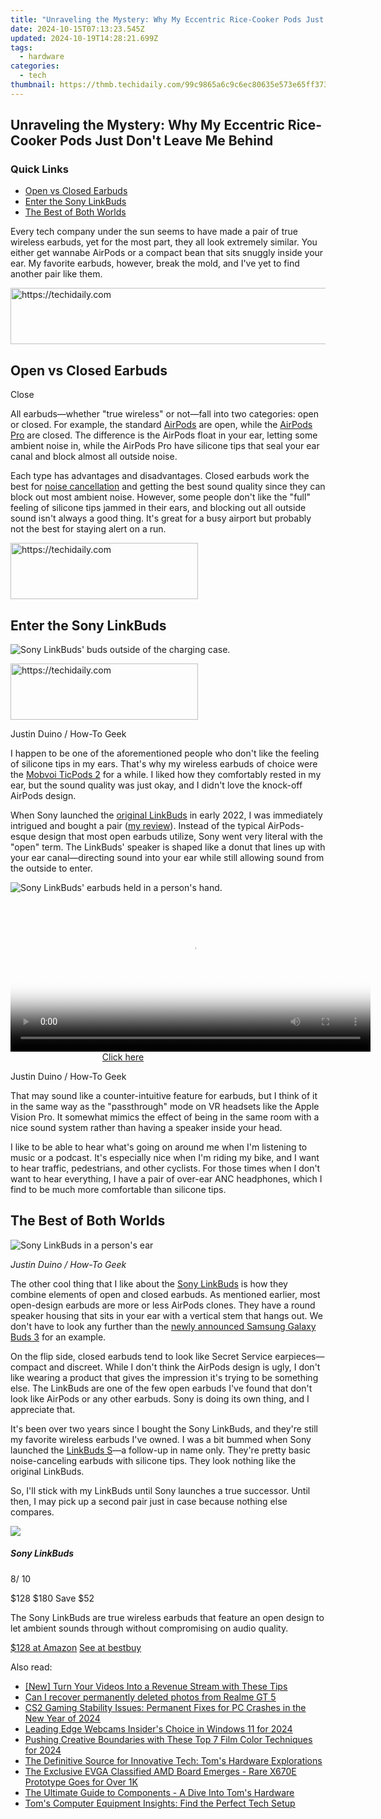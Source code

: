 ```yaml
---
title: "Unraveling the Mystery: Why My Eccentric Rice-Cooker Pods Just Don't Leave Me Behind"
date: 2024-10-15T07:13:23.545Z
updated: 2024-10-19T14:28:21.699Z
tags:
  - hardware
categories:
  - tech
thumbnail: https://thmb.techidaily.com/99c9865a6c9c6ec80635e573e65ff37309dc9b7d70208081aa77b6f0d087fbe7.jpg
---
```


## Unraveling the Mystery: Why My Eccentric Rice-Cooker Pods Just Don't Leave Me Behind

### Quick Links

* [Open vs Closed Earbuds](https://extra-hints.techidaily.com/updated-a-closer-look-ffmpeg-for-pristine-audio-extraction/)
* [Enter the Sony LinkBuds](https://extra-resources.techidaily.com/in-2024-a-step-by-step-approach-to-typography-addition-in-ae/)
* [The Best of Both Worlds](https://facebook-record-videos.techidaily.com/updated-in-2024-deceptions-toll-consequences-of-fake-supporters-in-video-markets/)

 Every tech company under the sun seems to have made a pair of true wireless earbuds, yet for the most part, they all look extremely similar. You either get wannabe AirPods or a compact bean that sits snuggly inside your ear. My favorite earbuds, however, break the mold, and I've yet to find another pair like them.

<!-- affiliate ads begin -->
<a href="https://appsumo.8odi.net/c/5597632/2123735/7443" target="_top" id="2123735">
  <img src="//a.impactradius-go.com/display-ad/7443-2123735" border="0" alt="https://techidaily.com" width="600" height="90"/>
</a>
<img height="0" width="0" src="https://appsumo.8odi.net/i/5597632/2123735/7443" style="position:absolute;visibility:hidden;" border="0" />
<!-- affiliate ads end -->

##  Open vs Closed Earbuds

Close 

 All earbuds—whether "true wireless" or not—fall into two categories: open or closed. For example, the standard [AirPods](https://games-able.techidaily.com/winning-the-wargame-7-crucial-fps-game-adjustments/) are open, while the [AirPods Pro](https://vimeo-videos.techidaily.com/new-in-2024-cutting-edge-techniques-for-rapid-thumbnail-assembly/) are closed. The difference is the AirPods float in your ear, letting some ambient noise in, while the AirPods Pro have silicone tips that seal your ear canal and block almost all outside noise.

 Each type has advantages and disadvantages. Closed earbuds work the best for [noise cancellation](https://facebook-clips.techidaily.com/updated-step-by-step-sharing-twitch-on-your-fb-page-for-2024/) and getting the best sound quality since they can block out most ambient noise. However, some people don't like the "full" feeling of silicone tips jammed in their ears, and blocking out all outside sound isn't always a good thing. It's great for a busy airport but probably not the best for staying alert on a run.

<!-- affiliate ads begin -->
<a href="https://wigfever.sjv.io/c/5597632/2005196/22899" target="_top" id="2005196">
  <img src="//a.impactradius-go.com/display-ad/22899-2005196" border="0" alt="https://techidaily.com" width="300" height="90"/>
</a>
<img height="0" width="0" src="https://wigfever.sjv.io/i/5597632/2005196/22899" style="position:absolute;visibility:hidden;" border="0" />
<!-- affiliate ads end -->

##  Enter the Sony LinkBuds

![Sony LinkBuds' buds outside of the charging case.](https://static1.howtogeekimages.com/wordpress/wp-content/uploads/2022/04/Sony-LinkBuds-buds-outside-of-the-charging-case.jpg) 

<!-- affiliate ads begin -->
<a href="https://aligracehair.sjv.io/c/5597632/1934254/19272" target="_top" id="1934254">
  <img src="//a.impactradius-go.com/display-ad/19272-1934254" border="0" alt="https://techidaily.com" width="300" height="90"/>
</a>
<img height="0" width="0" src="https://aligracehair.sjv.io/i/5597632/1934254/19272" style="position:absolute;visibility:hidden;" border="0" />
<!-- affiliate ads end -->

Justin Duino / How-To Geek

 I happen to be one of the aforementioned people who don't like the feeling of silicone tips in my ears. That's why my wireless earbuds of choice were the [Mobvoi TicPods 2](https://www.xda-developers.com/ticpods-2-pro-review-tic-ing-the-right-boxes/) for a while. I liked how they comfortably rested in my ear, but the sound quality was just okay, and I didn't love the knock-off AirPods design.

 When Sony launched the [original LinkBuds](https://www.amazon.com/Sony-LinkBuds-Wireless-Headphones-Open-Ring/dp/B09QNLR4GD?tag=hotoge-20&ascsubtag=UUhtgUeUpU2004725&asc%5Frefurl=https%3A%2F%2Fwww.howtogeek.com%2Fwhy-i-cant-let-go-of-these-weird-wireless-earbuds%2F&asc%5Fcampaign=Evergreen) in early 2022, I was immediately intrigued and bought a pair ([my review](https://howto.techidaily.com/fix-unfortunately-settings-has-stopped-on-nokia-xr21-quickly-drfone-by-drfone-fix-android-problems-fix-android-problems/)). Instead of the typical AirPods-esque design that most open earbuds utilize, Sony went very literal with the "open" term. The LinkBuds' speaker is shaped like a donut that lines up with your ear canal—directing sound into your ear while still allowing sound from the outside to enter.

![Sony LinkBuds' earbuds held in a person's hand.](https://static1.howtogeekimages.com/wordpress/wp-content/uploads/2022/04/Sony-LinkBuds-earbuds-held-in-a-persons-hand.jpg) 

<!-- affiliate ads begin -->
<span id="1982459">
					<video width="576" height="240" style="cursor:pointer"
           poster="//a.impactradius-go.com/display-clicktoplayimage/1982459.png"
           onclick="if(!this.playClicked){this.play();this.setAttribute('controls',true);this.playClicked=true;}">
	   <source src="//a.impactradius-go.com/display-ad/22993-1982459">
	   <img src="//a.impactradius-go.com/display-clicktoplayimage/1982459.png" style="border: none; height: 100%; width: 100%; object-fit: contain">
	</video>
	<div style="width:360px;text-align:center"><a href="javascript:window.open(decodeURIComponent('https%3A%2F%2Fhomestyler.sjv.io%2Fc%2F5597632%2F1982459%2F22993'), '_blank');void(0);">Click here</a></div>
</span>
<img height="0" width="0" src="https://imp.pxf.io/i/5597632/1982459/22993" style="position:absolute;visibility:hidden;" border="0" />
<!-- affiliate ads end -->

Justin Duino / How-To Geek

 That may sound like a counter-intuitive feature for earbuds, but I think of it in the same way as the "passthrough" mode on VR headsets like the Apple Vision Pro. It somewhat mimics the effect of being in the same room with a nice sound system rather than having a speaker inside your head.

 I like to be able to hear what's going on around me when I'm listening to music or a podcast. It's especially nice when I'm riding my bike, and I want to hear traffic, pedestrians, and other cyclists. For those times when I don't want to hear everything, I have a pair of over-ear ANC headphones, which I find to be much more comfortable than silicone tips.

##  The Best of Both Worlds

![Sony LinkBuds in a person's ear](https://static1.howtogeekimages.com/wordpress/wp-content/uploads/2022/04/Sony-LinkBuds-in-a-persons-ear.jpg) 

_Justin Duino / How-To Geek_

 The other cool thing that I like about the [Sony LinkBuds](https://www.amazon.com/Sony-LinkBuds-Wireless-Headphones-Open-Ring/dp/B09QNLR4GD?tag=hotoge-20&ascsubtag=UUhtgUeUpU2004725&asc%5Frefurl=https%3A%2F%2Fwww.howtogeek.com%2Fwhy-i-cant-let-go-of-these-weird-wireless-earbuds%2F&asc%5Fcampaign=Evergreen) is how they combine elements of open and closed earbuds. As mentioned earlier, most open-design earbuds are more or less AirPods clones. They have a round speaker housing that sits in your ear with a vertical stem that hangs out. We don't have to look any further than the [newly announced Samsung Galaxy Buds 3](https://youtube-tips.techidaily.com/o-select-a-youtube-gaming-introduction-maker-free-or-paid-edition-for-2024/) for an example.

 On the flip side, closed earbuds tend to look like Secret Service earpieces—compact and discreet. While I don't think the AirPods design is ugly, I don't like wearing a product that gives the impression it's trying to be something else. The LinkBuds are one of the few open earbuds I've found that don't look like AirPods or any other earbuds. Sony is doing its own thing, and I appreciate that.

 It's been over two years since I bought the Sony LinkBuds, and they're still my favorite wireless earbuds I've owned. I was a bit bummed when Sony launched the [LinkBuds S](https://www.amazon.com/Sony-LinkBuds-Wireless-Canceling-Headphones/dp/B09YL76VSR?tag=hotoge-20&ascsubtag=UUhtgUeUpU2004725&asc%5Frefurl=https%3A%2F%2Fwww.howtogeek.com%2Fwhy-i-cant-let-go-of-these-weird-wireless-earbuds%2F&asc%5Fcampaign=Evergreen)—a follow-up in name only. They're pretty basic noise-canceling earbuds with silicone tips. They look nothing like the original LinkBuds.

 So, I'll stick with my LinkBuds until Sony launches a true successor. Until then, I may pick up a second pair just in case because nothing else compares.

![](https://static1.howtogeekimages.com/wordpress/wp-content/uploads/2023/06/21hmm81jubl-_sl500_.jpg) 

#####  Sony LinkBuds

8/ 10 

$128 $180 Save $52 

The Sony LinkBuds are true wireless earbuds that feature an open design to let ambient sounds through without compromising on audio quality.

[$128 at Amazon](http://www.amazon.com/dp/B09QNLR4GD?tag=hotoge-20&ascsubtag=UUhtgUeUpU2004725&asc%5Frefurl=https%3A%2F%2Fwww.howtogeek.com%2Fwhy-i-cant-let-go-of-these-weird-wireless-earbuds%2F&asc%5Fcampaign=Evergreen) [See at bestbuy](https://shop-links.co/link/?exclusive=1&publisher_slug=itechdaily19598&url=https%3A%2F%2Fwww.bestbuy.com%2Fsite%2Fsony-linkbuds-true-wireless-open-ear-earbuds-white%2F6493583.p%3FskuId%3D6493583)

<ins class="adsbygoogle"
     style="display:block"
     data-ad-format="autorelaxed"
     data-ad-client="ca-pub-7571918770474297"
     data-ad-slot="1223367746"></ins>

<ins class="adsbygoogle"
     style="display:block"
     data-ad-client="ca-pub-7571918770474297"
     data-ad-slot="8358498916"
     data-ad-format="auto"
     data-full-width-responsive="true"></ins>

<span class="atpl-alsoreadstyle">Also read:</span>
<div><ul>
<li><a href="https://facebook-video-share.techidaily.com/new-turn-your-videos-into-a-revenue-stream-with-these-tips/"><u>[New] Turn Your Videos Into a Revenue Stream with These Tips</u></a></li>
<li><a href="https://phone-solutions.techidaily.com/can-i-recover-permanently-deleted-photos-from-realme-gt-5-by-stellar-photo-recovery-android-mobile-photo-recover/"><u>Can I recover permanently deleted photos from Realme GT 5</u></a></li>
<li><a href="https://win-solutions.techidaily.com/cs2-gaming-stability-issues-permanent-fixes-for-pc-crashes-in-the-new-year-of-2024/"><u>CS2 Gaming Stability Issues: Permanent Fixes for PC Crashes in the New Year of 2024</u></a></li>
<li><a href="https://remote-screen-capture.techidaily.com/leading-edge-webcams-insiders-choice-in-windows-11-for-2024/"><u>Leading Edge Webcams Insider's Choice in Windows 11 for 2024</u></a></li>
<li><a href="https://extra-guidance.techidaily.com/pushing-creative-boundaries-with-these-top-7-film-color-techniques-for-2024/"><u>Pushing Creative Boundaries with These Top 7 Film Color Techniques for 2024</u></a></li>
<li><a href="https://hardware-help.techidaily.com/the-definitive-source-for-innovative-tech-toms-hardware-explorations/"><u>The Definitive Source for Innovative Tech: Tom's Hardware Explorations</u></a></li>
<li><a href="https://hardware-help.techidaily.com/the-exclusive-evga-classified-amd-board-emerges-rare-x670e-prototype-goes-for-over-1k/"><u>The Exclusive EVGA Classified AMD Board Emerges - Rare X670E Prototype Goes for Over 1K</u></a></li>
<li><a href="https://hardware-help.techidaily.com/the-ultimate-guide-to-components-a-dive-into-toms-hardware/"><u>The Ultimate Guide to Components - A Dive Into Tom's Hardware</u></a></li>
<li><a href="https://hardware-help.techidaily.com/toms-computer-equipment-insights-find-the-perfect-tech-setup/"><u>Tom's Computer Equipment Insights: Find the Perfect Tech Setup</u></a></li>
</ul></div>

